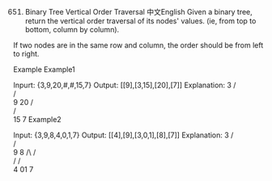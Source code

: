 651. Binary Tree Vertical Order Traversal
中文English
Given a binary tree, return the vertical order traversal of its nodes' values. (ie, from top to bottom, column by column).

If two nodes are in the same row and column, the order should be from left to right.

Example
Example1

Inpurt:  {3,9,20,#,#,15,7}
Output: [[9],[3,15],[20],[7]]
Explanation:
   3
  /\
 /  \
 9  20
    /\
   /  \
  15   7
Example2

Input: {3,9,8,4,0,1,7}
Output: [[4],[9],[3,0,1],[8],[7]]
Explanation:
     3
    /\
   /  \
   9   8
  /\  /\
 /  \/  \
 4  01   7
